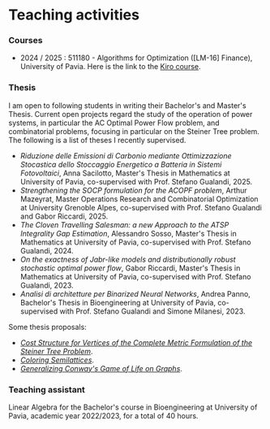# Teaching activities

### Courses

* 2024 / 2025 : 511180 - Algorithms for Optimization (\[LM-16] Finance), University of Pavia. Here is the link to the [Kiro course](https://elearning.unipv.it/course/view.php?id=8901).



### Thesis

I am open to following students in writing their Bachelor's and Master's Thesis. Current open projects regard the study of the operation of power systems, in particular the AC Optimal Power Flow problem, and combinatorial problems, focusing in particular on the Steiner Tree problem. The following is a list of theses I recently supervised.

* *Riduzione delle Emissioni di Carbonio mediante Ottimizzazione Stocastica dello Stoccaggio Energetico a Batteria in Sistemi Fotovoltaici*, Anna Sacilotto, Master's Thesis in Mathematics at University of Pavia, co-supervised with Prof. Stefano Gualandi, 2025.
* *Strengthening the SOCP formulation for the ACOPF problem*, Arthur Mazeyrat, Master Operations Research and Combinatorial Optimization at University Grenoble Alpes, co-supervised with Prof. Stefano Gualandi and Gabor Riccardi, 2025.
* *The Cloven Travelling Salesman: a new Approach to the ATSP Integrality Gap Estimation*, Alessandro Sosso, Master's Thesis in Mathematics at University of Pavia, co-supervised with Prof. Stefano Gualandi, 2024.
* *On the exactness of Jabr-like models and distributionally robust stochastic optimal power flow*, Gabor Riccardi, Master's Thesis in Mathematics at University of Pavia, co-supervised with Prof. Stefano Gualandi, 2023.
* *Analisi di architetture per Binarized Neural Networks*, Andrea Panno, Bachelor's Thesis in Bioengineering at University of Pavia, co-supervised with Prof. Stefano Gualandi and Simone Milanesi, 2023.

Some thesis proposals:

* [*Cost Structure for Vertices of the Complete Metric Formulation of the Steiner Tree Problem*](https://raw.githubusercontent.com/AmbrogioMB/AmbrogioMB.github.io/main/files/proposals/thesis-steiner.pdf).
* [*Coloring Semilattices*](https://raw.githubusercontent.com/AmbrogioMB/AmbrogioMB.github.io/main/files/proposals/thesis-semilattices.pdf).
* [*Generalizing Conway's Game of Life on Graphs*](https://raw.githubusercontent.com/AmbrogioMB/AmbrogioMB.github.io/main/files/proposals/thesis-gameoflife.pdf).



### Teaching assistant

Linear Algebra for the Bachelor's course in Bioengineering at University of Pavia, academic year 2022/2023, for a total of 40 hours.

